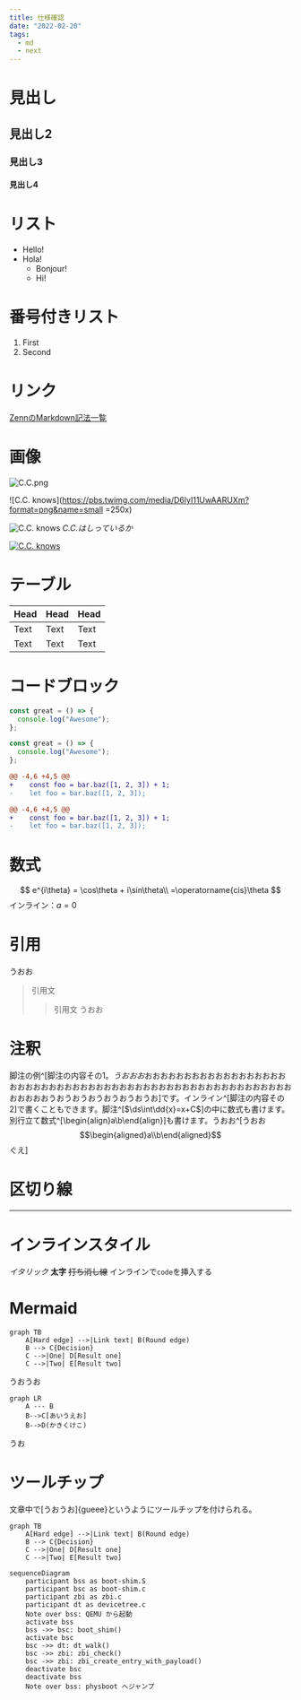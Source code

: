 ```yaml
---
title: 仕様確認
date: "2022-02-20"
tags:
  - md
  - next
---
```


# 見出し
## 見出し2
### 見出し3
#### 見出し4

# リスト

- Hello!
- Hola!
  - Bonjour!
  * Hi!

# 番号付きリスト
1. First
1. Second

# リンク
[ZennのMarkdown記法一覧](https://zenn.dev/zenn/articles/markdown-guide)

# 画像
![C.C.png](https://pbs.twimg.com/media/EXpim-pUcAASSlH?format=png&name=900x900 "Do you know, C.C.?")

![C.C. knows](https://pbs.twimg.com/media/D6lyI11UwAARUXm?format=png&name=small =250x)

![C.C. knows](https://pbs.twimg.com/media/D6lyI11UwAARUXm?format=png&name=small)
*C.C.はしっているか*

[![C.C. knows](https://pbs.twimg.com/media/D6lyI11UwAARUXm?format=png&name=small)](https://pbs.twimg.com/media/D6lyI11UwAARUXm?format=png&name=small)

# テーブル
| Head | Head | Head |
| ---- | ---- | ---- |
| Text | Text | Text |
| Text | Text | Text |

# コードブロック
```js
const great = () => {
  console.log("Awesome");
};
```

```js:fooBar.js
const great = () => {
  console.log("Awesome");
};
```

```diff js
@@ -4,6 +4,5 @@
+    const foo = bar.baz([1, 2, 3]) + 1;
-    let foo = bar.baz([1, 2, 3]);
```


```diff js:fooBar.js
@@ -4,6 +4,5 @@
+    const foo = bar.baz([1, 2, 3]) + 1;
-    let foo = bar.baz([1, 2, 3]);
```

# 数式
$$
e^{i\theta} = \cos\theta + i\sin\theta\\
=\operatorname{cis}\theta
$$
インライン：$a=0$

# 引用
うおお
> 引用文
>> 引用文
うおお

# 注釈
脚注の例^[脚注の内容その1。*うおおお*おおおおおおおおおおおおおおおおおおおおおおおおおおおおおおおおおおおおおおおおおおおおおおおおおおおおおおおおおおおうおうおうおうおうおうおうお]です。インライン^[脚注の内容その2]で書くこともできます。脚注^[$\ds\int\dd{x}=x+C$]の中に数式も書けます。別行立て数式^[\begin{align}a\\b\end{align}]も書けます。うおお^[うおお$$\begin{aligned}a\\b\end{aligned}$$ぐえ]


# 区切り線

---

# インラインスタイル
*イタリック*
**太字**
~~打ち消し線~~
インラインで`code`を挿入する

# Mermaid

```mermaid
graph TB
    A[Hard edge] -->|Link text| B(Round edge)
    B --> C{Decision}
    C -->|One| D[Result one]
    C -->|Two| E[Result two]
```

うおうお

```mermaid
graph LR
    A --- B
    B-->C[あいうえお]
    B-->D(かきくけこ)
```

うお

# ツールチップ
文章中で[うおうお]{gueee}というようにツールチップを付けられる。

```mermaid
graph TB
    A[Hard edge] -->|Link text| B(Round edge)
    B --> C{Decision}
    C -->|One| D[Result one]
    C -->|Two| E[Result two]
```

```mermaid
sequenceDiagram
    participant bss as boot-shim.S
    participant bsc as boot-shim.c
    participant zbi as zbi.c
    participant dt as devicetree.c
    Note over bss: QEMU から起動
    activate bss
    bss ->> bsc: boot_shim()
    activate bsc
    bsc ->> dt: dt_walk()
    bsc ->> zbi: zbi_check()
    bsc ->> zbi: zbi_create_entry_with_payload()
    deactivate bsc
    deactivate bss
    Note over bss: physboot へジャンプ
```